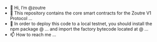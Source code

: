 - 👋 Hi, I’m @zoutre
- 👀 This repository contains the core smart contracts for the Zoutre V1 Protocol ...
- 🌱 In order to deploy this code to a local testnet, you should install the npm package @ ... and import the factory bytecode located at @ ... 
- 📫 How to reach me ...

<!---
zoutre/zoutre is a ✨ special ✨ repository because its `README.md` (this file) appears on your GitHub profile.
You can click the Preview link to take a look at your changes.
--->
